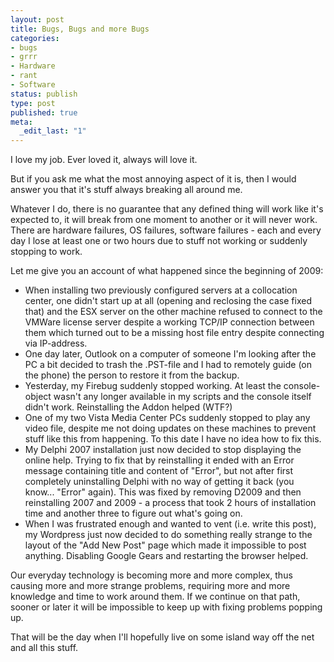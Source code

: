 ```yaml
---
layout: post
title: Bugs, Bugs and more Bugs
categories:
- bugs
- grrr
- Hardware
- rant
- Software
status: publish
type: post
published: true
meta:
  _edit_last: "1"
---
```

I love my job. Ever loved it, always will love it.

But if you ask me what the most annoying aspect of it is, then I would answer you that it's stuff always breaking all around me.

Whatever I do, there is no guarantee that any defined thing will work like it's expected to, it will break from one moment to another or it will never work. There are hardware failures, OS failures, software failures - each and every day I lose at least one or two hours due to stuff not working or suddenly stopping to work.

Let me give you an account of what happened since the beginning of 2009:
<ul>
	<li>When installing two previously configured servers at a collocation center, one didn't start up at all (opening and reclosing the case fixed that) and the ESX server on the other machine refused to connect to the VMWare license server despite a working TCP/IP connection between them which turned out to be a missing host file entry despite connecting via IP-address.</li>
	<li>One day later, Outlook on a computer of someone I'm looking after the PC a bit decided to trash the .PST-file and I had to remotely guide (on the phone) the person to restore it from the backup.</li>
	<li>Yesterday, my Firebug suddenly stopped working. At least the console-object wasn't any longer available in my scripts and the console itself didn't work. Reinstalling the Addon helped (WTF?)</li>
	<li>One of my two Vista Media Center PCs suddenly stopped to play any video file, despite me not doing updates on these machines to prevent stuff like this from happening. To this date I have no idea how to fix this.</li>
	<li>My Delphi 2007 installation just now decided to stop displaying the online help. Trying to fix that by reinstalling it ended with an Error message containing title and content of "Error", but not after first completely uninstalling Delphi with no way of getting it back (you know... "Error" again). This was fixed by removing D2009 and then reinstalling 2007 and 2009 - a process that took 2 hours of installation time and another three to figure out what's going on.</li>
	<li>When I was frustrated enough and wanted to vent (i.e. write this post), my Wordpress just now decided to do something really strange to the layout of the "Add New Post" page which made it impossible to post anything. Disabling Google Gears and restarting the browser helped.</li>
</ul>
Our everyday technology is becoming more and more complex, thus causing more and more strange problems, requiring more and more knowledge and time to work around them. If we continue on that path, sooner or later it will be impossible to keep up with fixing problems popping up.

That will be the day when I'll hopefully live on some island way off the net and all this stuff.
